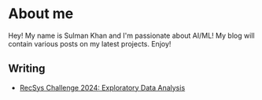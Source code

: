 # About me
Hey! My name is Sulman Khan and I'm passionate about AI/ML! My blog will contain various posts on my latest projects. Enjoy!

## Writing
- [RecSys Challenge 2024: Exploratory Data Analysis](./blog/posts/recsys_2024_eda.md)



